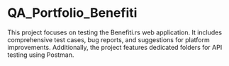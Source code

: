 # QA_Portfolio_Benefiti
This project focuses on testing the Benefiti.rs web application. It includes comprehensive test cases, bug reports, and suggestions for platform improvements. Additionally, the project features dedicated folders for API testing using Postman.
